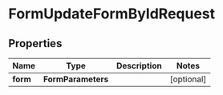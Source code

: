 

# FormUpdateFormByIdRequest


## Properties

| Name | Type | Description | Notes |
|------------ | ------------- | ------------- | -------------|
|**form** | **FormParameters** |  |  [optional] |



